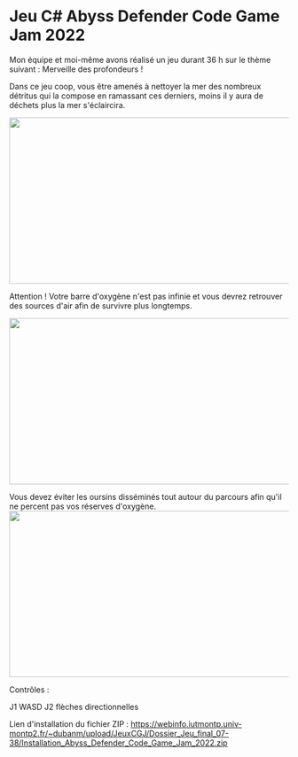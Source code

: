 # Jeu C# Abyss Defender Code Game Jam 2022

Mon équipe et moi-même avons réalisé un jeu durant 36 h sur le thème suivant : Merveille des profondeurs ! 

Dans ce jeu coop, vous être amenés à nettoyer la mer des nombreux détritus qui la compose en ramassant ces derniers, moins il y aura de déchets plus la mer s'éclaircira. 



<a href="url"><img src="https://user-images.githubusercontent.com/90316879/155219358-2261e6ac-6917-4d87-87a7-2c8ddce3a69c.png" align="center" height="300" width="550" ></a>


Attention ! Votre barre d'oxygène n'est pas infinie et vous devrez retrouver des sources d'air afin de survivre plus longtemps.

<a href="url"><img src="https://user-images.githubusercontent.com/90316879/155219530-22efd5b2-b8a2-4708-ad2d-0d1b718ba2e7.png" align="center" height="300" width="550" ></a>

Vous devez éviter les oursins disséminés tout autour du parcours afin qu'il ne percent pas vos réserves d'oxygène.
<a href="url"><img src="https://user-images.githubusercontent.com/90316879/155219737-046d722d-bfa6-4b53-b466-6d51079af496.png" align="center" height="300" width="550" ></a>

Contrôles : 

J1   WASD   J2 flèches directionnelles


Lien d'installation du fichier ZIP : https://webinfo.iutmontp.univ-montp2.fr/~dubanm/upload/JeuxCGJ/Dossier_Jeu_final_07-38/Installation_Abyss_Defender_Code_Game_Jam_2022.zip 

